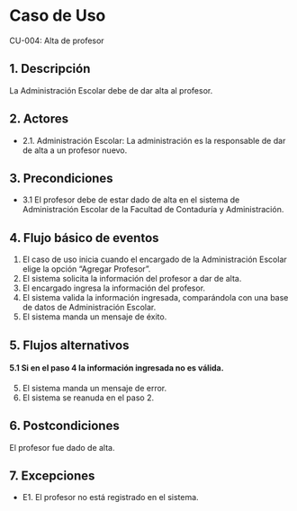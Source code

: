 # Caso de Uso
CU-004: Alta de profesor

## 1. Descripción
La Administración Escolar debe de dar alta al profesor.

## 2. Actores
- 2.1. Administración Escolar: La administración es la responsable de dar de alta a un profesor nuevo.

## 3. Precondiciones
- 3.1 El profesor debe de estar dado de alta en el sistema de Administración Escolar de la Facultad de Contaduría y Administración.

## 4. Flujo básico de eventos
1. El caso de uso inicia cuando el encargado de la Administración Escolar elige la opción “Agregar Profesor”.
2. El sistema solicita la información del profesor a dar de alta.
3. El encargado ingresa la información del profesor.
4. El sistema valida la información ingresada, comparándola con una base de datos de Administración Escolar.
5. El sistema manda un mensaje de éxito.

## 5. Flujos alternativos
#### 5.1 Si en el paso 4 la información ingresada no es válida.
5. El sistema manda un mensaje de error.
6. El sistema se reanuda en el paso 2.

## 6. Postcondiciones
El profesor fue dado de alta.

## 7. Excepciones
- E1. El profesor no está registrado en el sistema.


